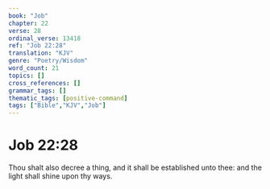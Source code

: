 ```yaml
---
book: "Job"
chapter: 22
verse: 28
ordinal_verse: 13418
ref: "Job 22:28"
translation: "KJV"
genre: "Poetry/Wisdom"
word_count: 21
topics: []
cross_references: []
grammar_tags: []
thematic_tags: [positive-command]
tags: ["Bible","KJV","Job"]
---
```


# Job 22:28

Thou shalt also decree a thing, and it shall be established unto thee: and the light shall shine upon thy ways.
